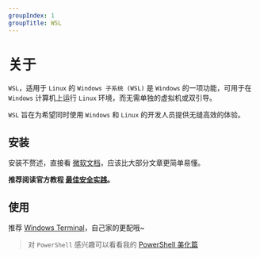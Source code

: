 ```yaml
---
groupIndex: 1
groupTitle: WSL
---
```


# 关于

`WSL`，适用于 `Linux` 的 `Windows 子系统 (WSL)` 是 `Windows` 的一项功能，可用于在 `Windows` 计算机上运行 `Linux` 环境，而无需单独的虚拟机或双引导。

`WSL` 旨在为希望同时使用 `Windows` 和 `Linux` 的开发人员提供无缝高效的体验。

## 安装

安装不赘述，直接看 [微软文档](https://learn.microsoft.com/zh-cn/windows/wsl/install)，应该比大部分文章更简单易懂。

**推荐阅读官方教程 [最佳安全实践](https://learn.microsoft.com/zh-cn/windows/wsl/setup/environment)。**

## 使用

推荐 [Windows Terminal](https://learn.microsoft.com/zh-cn/windows/terminal/)，自己家的更配哦~

> 对 `PowerShell` 感兴趣可以看看我的 [PowerShell 美化篇](../else/tools/power-shell)